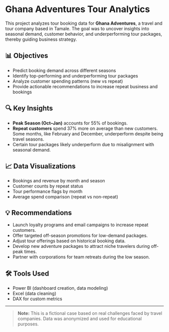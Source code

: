 # Ghana Adventures Tour Analytics

This project analyzes tour booking data for **Ghana Adventures**, a travel and tour company based in Tamale. The goal was to uncover insights into seasonal demand, customer behavior, and underperforming tour packages, thereby guiding business strategy.

## 📊 Objectives

- Predict booking demand across different seasons
- Identify top-performing and underperforming tour packages
- Analyze customer spending patterns (new vs repeat)
- Provide actionable recommendations to increase repeat business and bookings

## 🔍 Key Insights

- **Peak Season (Oct–Jan)** accounts for 55% of bookings.
- **Repeat customers** spend 37% more on average than new customers.
Some months, like February and December, underperform despite being travel seasons.
- Certain tour packages likely underperform due to misalignment with seasonal demand.

## 📈 Data Visualizations

- Bookings and revenue by month and season
- Customer counts by repeat status
- Tour performance flags by month
- Average spend comparison (repeat vs non-repeat)
  

## 💡 Recommendations

- Launch loyalty programs and email campaigns to increase repeat customers.
- Offer targeted off-season promotions for low-demand packages.
- Adjust tour offerings based on historical booking data.
- Develop new adventure packages to attract niche travelers during off-peak times.
- Partner with corporations for team retreats during the low season.

## 🛠️ Tools Used

- Power BI (dashboard creation, data modeling)
- Excel (data cleaning)
- DAX for custom metrics

  

---

> **Note:** This is a fictional case based on real challenges faced by travel companies. Data was anonymized and used for educational purposes.
